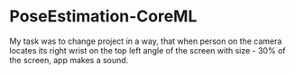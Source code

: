 # PoseEstimation-CoreML

My task was to change project in a way, that when person on the camera locates its right wrist on the top left angle of the screen with size - 30% of the screen, app makes a sound.
